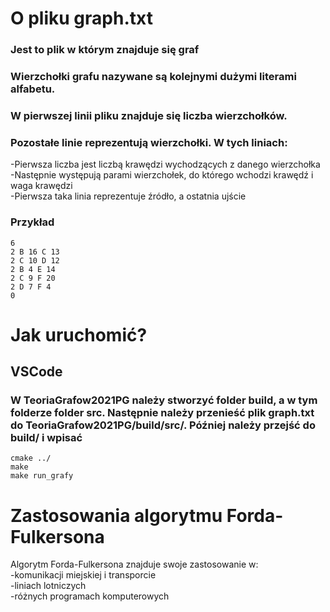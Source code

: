 # O pliku graph.txt
### Jest to plik w którym znajduje się graf  
### Wierzchołki grafu nazywane są kolejnymi dużymi literami alfabetu.  
### W pierwszej linii pliku znajduje się liczba wierzchołków.  
### Pozostałe linie reprezentują wierzchołki. W tych liniach:  
-Pierwsza liczba jest liczbą krawędzi wychodzących z danego wierzchołka  
-Następnie występują parami wierzchołek, do którego wchodzi krawędź i waga krawędzi  
-Pierwsza taka linia reprezentuje źródło, a ostatnia ujście  
### Przykład 
```
6    
2 B 16 C 13     
2 C 10 D 12  
2 B 4 E 14  
2 C 9 F 20  
2 D 7 F 4  
0  
```  
# Jak uruchomić?  
## VSCode  
### W TeoriaGrafow2021PG należy stworzyć folder build, a w tym folderze folder src. Następnie należy przenieść plik graph.txt do TeoriaGrafow2021PG/build/src/. Później należy przejść do build/ i wpisać  
```
cmake ../
make
make run_grafy
```
# Zastosowania algorytmu Forda-Fulkersona  
Algorytm Forda-Fulkersona znajduje swoje zastosowanie w:  
-komunikacji miejskiej i transporcie  
-liniach lotniczych  
-różnych programach komputerowych
